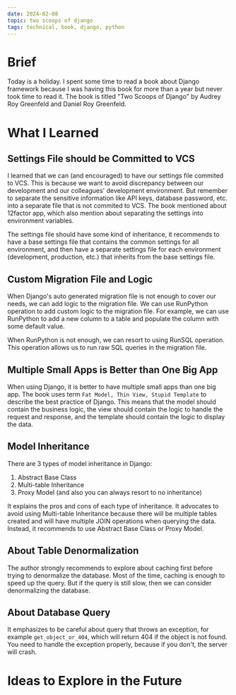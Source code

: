 ```yaml
---
date: 2024-02-08
topic: two scoops of django
tags: technical, book, django, python
---
```


# Brief

Today is a holiday. I spent some time to read a book about Django framework because I was having this book for more than a year but never took time to read it. The book is titled "Two Scoops of Django" by Audrey Roy Greenfeld and Daniel Roy Greenfeld.

# What I Learned

## Settings File should be Committed to VCS

I learned that we can (and encouraged) to have our settings file commited to VCS. This is because we want to avoid discrepancy between our development and our colleagues' development environment. But remember to separate the sensitive information like API keys, database password, etc. into a separate file that is not commited to VCS. The book mentioned about 12factor app, which also mention about separating the settings into environment variables.

The settings file should have some kind of inheritance, it recommends to have a base settings file that contains the common settings for all environment, and then have a separate settings file for each environment (development, production, etc.) that inherits from the base settings file.

## Custom Migration File and Logic

When Django's auto generated migration file is not enough to cover our needs, we can add logic to the migration file. We can use RunPython operation to add custom logic to the migration file. For example, we can use RunPython to add a new column to a table and populate the column with some default value.

When RunPython is not enough, we can resort to using RunSQL operation. This operation allows us to run raw SQL queries in the migration file.

## Multiple Small Apps is Better than One Big App

When using Django, it is better to have multiple small apps than one big app. The book uses term `Fat Model, Thin View, Stupid Template` to describe the best practice of Django. This means that the model should contain the business logic, the view should contain the logic to handle the request and response, and the template should contain the logic to display the data.

## Model Inheritance

There are 3 types of model inheritance in Django:
1. Abstract Base Class
2. Multi-table Inheritance
3. Proxy Model
(and also you can always resort to no inheritance)

It explains the pros and cons of each type of inheritance. It advocates to avoid using Multi-table Inheritance because there will be multiple tables created and will have multiple JOIN operations when querying the data. Instead, it recommends to use Abstract Base Class or Proxy Model.

## About Table Denormalization

The author strongly recommends to explore about caching first before trying to denormalize the database. Most of the time, caching is enough to speed up the query. But if the query is still slow, then we can consider denormalizing the database.

## About Database Query

It emphasizes to be careful about query that throws an exception, for example `get_object_or_404`, which will return 404 if the object is not found. You need to handle the exception properly, because if you don't, the server will crash.

# Ideas to Explore in the Future
